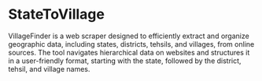 # StateToVillage
VillageFinder is a web scraper designed to efficiently extract and organize geographic data, including states, districts, tehsils, and villages, from online sources. The tool navigates hierarchical data on websites and structures it in a user-friendly format, starting with the state, followed by the district, tehsil, and village names. 
